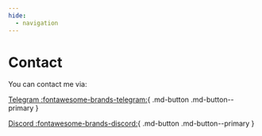 ```yaml
---
hide:
  - navigation
---
```


# Contact

You can contact me via:

[Telegram :fontawesome-brands-telegram:][1]{ .md-button .md-button--primary }

[Discord :fontawesome-brands-discord:][2]{ .md-button .md-button--primary }

[1]: https://telegram.me/MiguelNdeCarvalho
[2]: https://discordapp.com/users/246710464191397889/